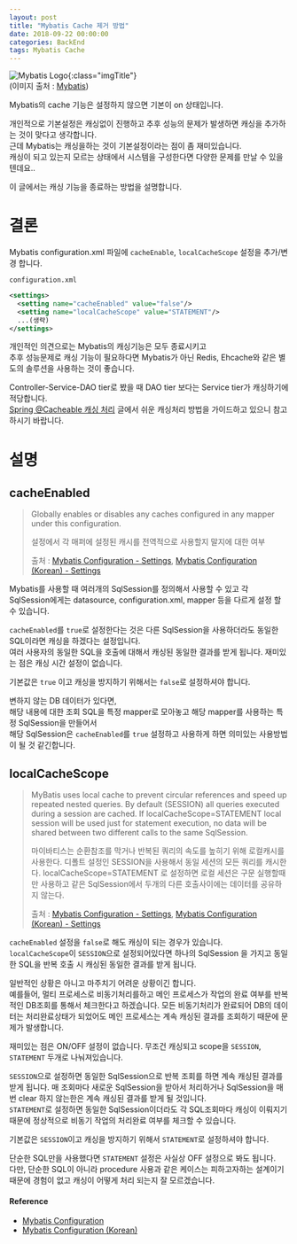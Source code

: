 ```yaml
---
layout: post
title: "Mybatis Cache 제거 방법"
date: 2018-09-22 00:00:00
categories: BackEnd
tags: Mybatis Cache
---
```


![Mybatis Logo](http://3.bp.blogspot.com/-HKtWXLIvvdk/T6VWCexS-qI/AAAAAAAAATo/QmRUDiFjWd0/s1600/mybatis-superbird-small.png){:class="imgTitle"}  
(이미지 출처 : [Mybatis](http://www.mybatis.org))  

Mybatis의 cache 기능은 설정하지 않으면 기본이 on 상태입니다.  

개인적으로 기본설정은 캐싱없이 진행하고 추후 성능의 문제가 발생하면 캐싱을 추가하는 것이 맞다고 생각합니다.  
근데 Mybatis는 캐싱을하는 것이 기본설정이라는 점이 좀 재미있습니다.  
캐싱이 되고 있는지 모르는 상태에서 시스템을 구성한다면 다양한 문제를 만날 수 있을 텐데요..  

이 글에서는 캐싱 기능을 종료하는 방법을 설명합니다.  

<!--more-->

# 결론

Mybatis configuration.xml 파일에 ```cacheEnable```, ```localCacheScope``` 설정을 추가/변경 합니다.  

```configuration.xml```  

~~~xml
<settings>
  <setting name="cacheEnabled" value="false"/>
  <setting name="localCacheScope" value="STATEMENT"/>
  ...(생략)
</settings>
~~~

개인적인 의견으로는 Mybatis의 캐싱기능은 모두 종료시키고  
추후 성능문제로 캐싱 기능이 필요하다면 Mybatis가 아닌 Redis, Ehcache와 같은 별도의 솔루션을 사용하는 것이 좋습니다.  

Controller-Service-DAO tier로 봤을 때 DAO tier 보다는 Service tier가 캐싱하기에 적당합니다.  
[Spring @Cacheable 캐싱 처리](/BackEnd/SpringCachable) 글에서 쉬운 캐싱처리 방법을 가이드하고 있으니 참고하시기 바랍니다.  

# 설명

## cacheEnabled

>  Globally enables or disables any caches configured in any mapper under this configuration.  
>  
>  설정에서 각 매퍼에 설정된 캐시를 전역적으로 사용할지 말지에 대한 여부  
>  
> 출처 : [Mybatis Configuration - Settings](http://www.mybatis.org/mybatis-3/configuration.html#settings), [Mybatis Configuration (Korean) - Settings](http://www.mybatis.org/mybatis-3/ko/configuration.html#settings)  

Mybatis를 사용할 때 여러개의 SqlSession를 정의해서 사용할 수 있고 각 SqlSession에게는 datasource, configuration.xml, mapper 등을 다르게 설정 할 수 있습니다.  

```cacheEnabled```를 ```true```로 설정한다는 것은 다른 SqlSession을 사용하더라도 동일한 SQL이라면 캐싱을 하겠다는 설정입니다.  
여러 사용자의 동일한 SQL을 호출에 대해서 캐싱된 동일한 결과를 받게 됩니다. 재미있는 점은 캐싱 시간 설정이 없습니다.  

기본값은 ```true``` 이고 캐싱을 방지하기 위해서는 ```false```로 설정하셔야 합니다.  


변하지 않는 DB 데이터가 있다면,  
해당 내용에 대한 조회 SQL을 특정 mapper로 모아놓고 해당 mapper를 사용하는 특정 SqlSession을 만들어서  
해당 SqlSession은 ```cacheEnabled```를 ```true``` 설정하고 사용하게 하면 의미있는 사용방법이 될 것 같긴합니다.  


## localCacheScope 

>  MyBatis uses local cache to prevent circular references and speed up repeated nested queries. By default (SESSION) all queries executed during a session are cached. If localCacheScope=STATEMENT local session will be used just for statement execution, no data will be shared between two different calls to the same SqlSession.  
>  
>  마이바티스는 순환참조를 막거나 반복된 쿼리의 속도를 높히기 위해 로컬캐시를 사용한다. 디폴트 설정인 SESSION을 사용해서 동일 세션의 모든 쿼리를 캐시한다. localCacheScope=STATEMENT 로 설정하면 로컬 세션은 구문 실행할때만 사용하고 같은 SqlSession에서 두개의 다른 호출사이에는 데이터를 공유하지 않는다.  
>  
> 출처 : [Mybatis Configuration - Settings](http://www.mybatis.org/mybatis-3/configuration.html#settings), [Mybatis Configuration (Korean) - Settings](http://www.mybatis.org/mybatis-3/ko/configuration.html#settings)  

```cacheEnabled``` 설정을 ```false```로 해도 캐싱이 되는 경우가 있습니다.  
```localCacheScope```이 ```SESSION```으로 설정되어있다면 하나의 SqlSession 을 가지고 동일한 SQL을 반복 호출 시 캐싱된 동일한 결과를 받게 됩니다.  

일반적인 상황은 아니고 마주치기 어려운 상황이긴 합니다.  
예를들어, 멀티 프로세스로 비동기처리를하고 메인 프로세스가 작업의 완료 여부를 반복적인 DB조회를 통해서 체크한다고 하겠습니다. 모든 비동기처리가 완료되어 DB의 데이터는 처리완료상태가 되었어도 메인 프로세스는 계속 캐싱된 결과를 조회하기 때문에 문제가 발생합니다.  

재미있는 점은 ON/OFF 설정이 없습니다. 무조건 캐싱되고 scope을 ```SESSION```, ```STATEMENT``` 두개로 나눠져있습니다.  

```SESSION```으로 설정하면 동일한 SqlSession으로 반복 조회를 하면 계속 캐싱된 결과를 받게 됩니다. 매 조회마다 새로운 SqlSession을 받아서 처리하거나 SqlSession을 매번 clear 하지 않는한은 계속 캐싱된 결과를 받게 될 것입니다.  
```STATEMENT```로 설정하면 동일한 SqlSession이더라도 각 SQL조회마다 캐싱이 이뤄지기 때문에 정상적으로 비동기 작업의 처리완료 여부를 체크할 수 있습니다.
  
기본값은 ```SESSION```이고 캐싱을 방지하기 위해서 ```STATEMENT```로 설정하셔야 합니다.

단순한 SQL만을 사용했다면 ```STATEMENT``` 설정은 사실상 OFF 설정으로 봐도 됩니다.  
다만, 단순한 SQL이 아니라 procedure 사용과 같은 케이스는 피하고자하는 설계이기 때문에 경험이 없고 캐싱이 어떻게 처리 되는지 잘 모르겠습니다.  

#### Reference

  * [Mybatis Configuration](http://www.mybatis.org/mybatis-3/configuration.html)
  * [Mybatis Configuration (Korean)](http://www.mybatis.org/mybatis-3/ko/configuration.html)


